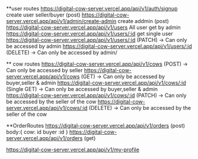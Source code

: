 <!-- user route Routes: -->

\*\*user routes
https://digital-cow-server.vercel.app/api/v1/auth/signup create user seller/buyer (post)
https://digital-cow-server.vercel.app/api/v1/admin/create-admin create addmin (post)
https://digital-cow-server.vercel.app/api/v1/users All user get by admin
https://digital-cow-server.vercel.app/api/v1/users/:id get single user
https://digital-cow-server.vercel.app/api/v1/users/:id (PATCH) → Can only be accessed by admin
https://digital-cow-server.vercel.app/api/v1/users/:id (DELETE) → Can only be accessed by admin/

<!-- cow route  -->

\*\* cow routes
https://digital-cow-server.vercel.app/api/v1/cows (POST) → Can only be accessed by seller
https://digital-cow-server.vercel.app/api/v1/cows (GET) → Can only be accessed by buyer,seller & admin
https://digital-cow-server.vercel.app/api/v1/cows/:id (Single GET) → Can only be accessed by buyer,seller & admin
https://digital-cow-server.vercel.app/api/v1/cows/:id (PATCH) → Can only be accessed by the seller of the cow
https://digital-cow-server.vercel.app/api/v1/cows/:id (DELETE) → Can only be accessed by the seller of the cow

<!-- order cow  -->

\*\*OrderRoutes
https://digital-cow-server.vercel.app/api/v1/orders (post)
body:{
cow: id
buyer :id
}
https://digital-cow-server.vercel.app/api/v1/orders (get)

https://digital-cow-server.vercel.app/api/v1/my-profile
